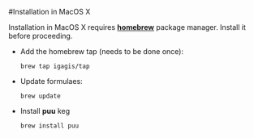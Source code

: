 #Installation in MacOS X

Installation in MacOS X requires **[homebrew](http://brew.sh/)** package manager. Install it before proceeding.

- Add the homebrew tap (needs to be done once):

  ```
  brew tap igagis/tap
  ```

- Update formulaes:

  ```
  brew update
  ```

- Install **puu** keg

  ```
  brew install puu
  ```

